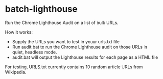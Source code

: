 # batch-lighthouse
Run the Chrome Lighthouse Audit on a list of bulk URLs.

How it works:
- Supply the URLs you want to test in youur urls.txt file
- Run audit.bat to run the Chrome Lighthouse audit on those URLs in quiet, headless mode. 
- audit.bat will output the Lighthouse results for each page as a HTML file

For testing, URLS.txt currently contains 10 random article URLs from Wikipedia.
